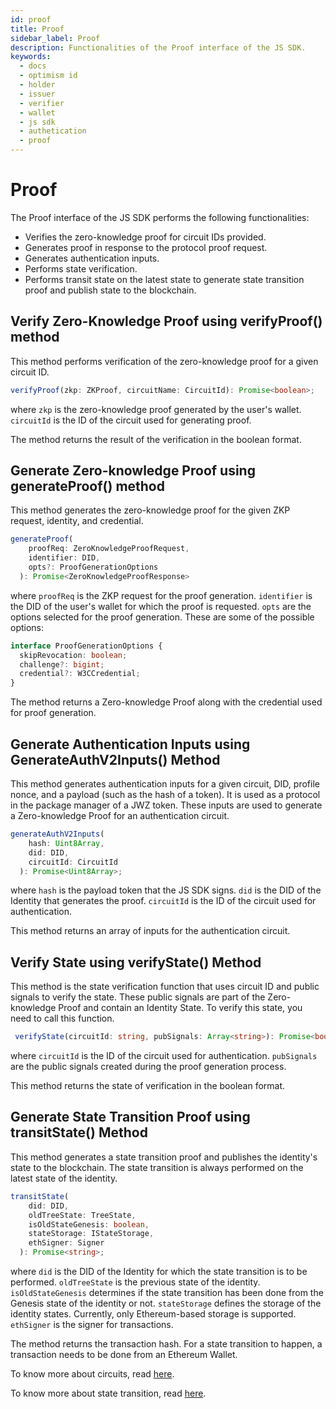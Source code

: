 ```yaml
---
id: proof
title: Proof
sidebar_label: Proof
description: Functionalities of the Proof interface of the JS SDK.
keywords:
  - docs
  - optimism id
  - holder
  - issuer
  - verifier
  - wallet
  - js sdk
  - authetication
  - proof
---
```


# Proof

The Proof interface of the JS SDK performs the following functionalities:

- Verifies the zero-knowledge proof for circuit IDs provided.
- Generates proof in response to the protocol proof request.
- Generates authentication inputs.
- Performs state verification.
- Performs transit state on the latest state to generate state transition proof and publish state to the blockchain.

## Verify Zero-Knowledge Proof using verifyProof() method

This method performs verification of the zero-knowledge proof for a given circuit ID.

```typescript
verifyProof(zkp: ZKProof, circuitName: CircuitId): Promise<boolean>;
```

where `zkp` is the zero-knowledge proof generated by the user's wallet.
`circuitId` is the ID of the circuit used for generating proof.

The method returns the result of the verification in the boolean format.

## Generate Zero-knowledge Proof using generateProof() method

This method generates the zero-knowledge proof for the given ZKP request, identity, and credential.

```typescript
generateProof(
    proofReq: ZeroKnowledgeProofRequest,
    identifier: DID,
    opts?: ProofGenerationOptions
  ): Promise<ZeroKnowledgeProofResponse>
```

where `proofReq` is the ZKP request for the proof generation.
`identifier` is the DID of the user's wallet for which the proof is requested.
`opts` are the options selected for the proof generation. These are some of the possible options:

```typescript
interface ProofGenerationOptions {
  skipRevocation: boolean;
  challenge?: bigint;
  credential?: W3CCredential;
}
```

The method returns a Zero-knowledge Proof along with the credential used for proof generation.

## Generate Authentication Inputs using GenerateAuthV2Inputs() Method

This method generates authentication inputs for a given circuit, DID, profile nonce, and a payload (such as the hash of a token). It is used as a protocol in the package manager of a JWZ token. These inputs are used to generate a Zero-knowledge Proof for an authentication circuit.

```typescript
generateAuthV2Inputs(
    hash: Uint8Array,
    did: DID,
    circuitId: CircuitId
  ): Promise<Uint8Array>;
```

where `hash` is the payload token that the JS SDK signs.
`did` is the DID of the Identity that generates the proof.
`circuitId` is the ID of the circuit used for authentication.

This method returns an array of inputs for the authentication circuit.

## Verify State using verifyState() Method

This method is the state verification function that uses circuit ID and public signals to verify the state. These public signals are part of the Zero-knowledge Proof and contain an Identity State. To verify this state, you need to call this function.

```typescript
 verifyState(circuitId: string, pubSignals: Array<string>): Promise<boolean>;
```

where `circuitId` is the ID of the circuit used for authentication.
`pubSignals` are the public signals created during the proof generation process.

This method returns the state of verification in the boolean format.

## Generate State Transition Proof using transitState() Method

This method generates a state transition proof and publishes the identity's state to the blockchain. The state transition is always performed on the latest state of the identity.

```typescript
transitState(
    did: DID,
    oldTreeState: TreeState,
    isOldStateGenesis: boolean,
    stateStorage: IStateStorage,
    ethSigner: Signer
  ): Promise<string>;
```

where `did` is the DID of the Identity for which the state transition is to be performed.
`oldTreeState` is the previous state of the identity.
`isOldStateGenesis` determines if the state transition has been done from the Genesis state of the identity or not.
`stateStorage` defines the storage of the identity states. Currently, only Ethereum-based storage is supported.
`ethSigner` is the signer for transactions.

The method returns the transaction hash. For a state transition to happen, a transaction needs to be done from an Ethereum Wallet.

To know more about circuits, read [here](https://docs.iden3.io/protocol/main-circuits/).

To know more about state transition, read [here](https://docs.iden3.io/getting-started/state-transition/state-transition/).
